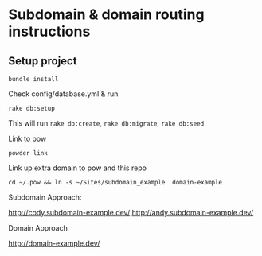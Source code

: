 # Subdomain & domain routing instructions

## Setup project
```
bundle install
```
Check config/database.yml & run
```
rake db:setup
```
This will run `rake db:create`, `rake db:migrate`, `rake db:seed`

Link to pow
```
powder link
```

Link up extra domain to pow and this repo
```
cd ~/.pow && ln -s ~/Sites/subdomain_example  domain-example
```

Subdomain Approach:

http://cody.subdomain-example.dev/
http://andy.subdomain-example.dev/

Domain Approach

http://domain-example.dev/

